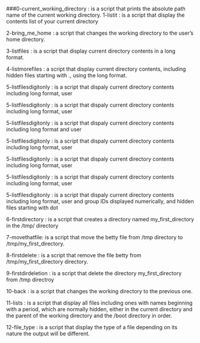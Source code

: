 ###0-current_working_directory : is a script that prints the absolute path name of the current working directory.
1-listit : is a script that display the contents list of your current directory

2-bring_me_home : a script that changes the working directory to the user’s home directory.

3-listfiles : is a script that display current directory contents in a long format.

4-listmorefiles : a script that display current directory contents, including hidden files starting with ., using the long format.

5-listfilesdigitonly : is a script that dispaly current directory contents including long format, user

5-listfilesdigitonly : is a script that dispaly current directory contents including long format, user

5-listfilesdigitonly : is a script that dispaly current directory contents including long format and user

5-listfilesdigitonly : is a script that dispaly current directory contents including long format, user

5-listfilesdigitonly : is a script that dispaly current directory contents including long format, user

5-listfilesdigitonly : is a script that dispaly current directory contents including long format, user

5-listfilesdigitonly : is a script that dispaly current directory contents including long format, user and group IDs displayed numerically, and hidden files starting with dot

6-firstdirectory : is a script that creates a directory named my_first_directory in the /tmp/ directory

7-movethatfile: is a script that move the betty file from /tmp directory to /tmp/my_first_directory.

8-firstdelete : is a script that remove the file betty from /tmp/my_first_directory directory.

9-firstdirdeletion : is a script that delete the directory my_first_directory from /tmp directroy

10-back : is a script that changes the working directory to the previous one.

11-lists : is a script that display all files including ones with names beginning with a period, which are normally hidden, either in the current directory and the parent of the working directory and the /boot directory in order.

12-file_type : is a script that display the type of a file depending on its nature the output will be different.


